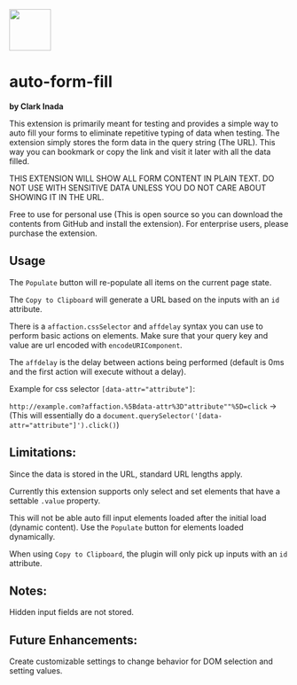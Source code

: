 <img src="http://craydent.com/JsonObjectEditor/img/svgs/craydent-logo.svg" width=75 height=75/>

# auto-form-fill
**by Clark Inada**

This extension is primarily meant for testing and provides a simple way to auto fill your forms to eliminate repetitive typing of data when testing.  The extension simply stores the form data in the query string (The URL).  This way you can bookmark or copy the link and visit it later with all the data filled.


THIS EXTENSION WILL SHOW ALL FORM CONTENT IN PLAIN TEXT. DO NOT USE WITH SENSITIVE DATA UNLESS YOU DO NOT CARE ABOUT SHOWING IT IN THE URL.

Free to use for personal use (This is open source so you can download the contents from GitHub and install the extension). For enterprise users, please purchase the extension.

## Usage
The `Populate` button will re-populate all items on the current page state.

The `Copy to Clipboard` will generate a URL based on the inputs with an `id` attribute.

There is a `affaction.cssSelector` and `affdelay` syntax you can use to perform basic actions on elements.  Make sure that your query key and value are url encoded with `encodeURIComponent`.

The `affdelay` is the delay between actions being performed (default is 0ms and the first action will execute without a delay).

Example for css selector `[data-attr="attribute"]`: 

`http://example.com?affaction.%5Bdata-attr%3D"attribute""%5D=click` -> (This will essentially do a `document.querySelector('[data-attr="attribute"]').click()`)

## Limitations:
Since the data is stored in the URL, standard URL lengths apply.

Currently this extension supports only select and set elements that have a settable `.value` property.

This will not be able auto fill input elements loaded after the initial load (dynamic content). Use the `Populate` button for elements loaded dynamically.

When using `Copy to Clipboard`, the plugin will only pick up inputs with an `id` attribute.

## Notes:
Hidden input fields are not stored.

## Future Enhancements:
Create customizable settings to change behavior for DOM selection and setting values.

